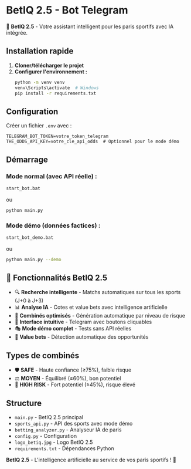# BetIQ 2.5 - Bot Telegram

🎯 **BetIQ 2.5** - Votre assistant intelligent pour les paris sportifs avec IA intégrée.

## Installation rapide

1. **Cloner/télécharger le projet**
2. **Configurer l'environnement :**
   ```bash
   python -m venv venv
   venv\Scripts\activate  # Windows
   pip install -r requirements.txt
   ```

## Configuration

Créer un fichier `.env` avec :
```
TELEGRAM_BOT_TOKEN=votre_token_telegram
THE_ODDS_API_KEY=votre_cle_api_odds  # Optionnel pour le mode démo
```

## Démarrage

### Mode normal (avec API réelle) :
```bash
start_bot.bat
```
ou
```bash
python main.py
```

### Mode démo (données factices) :
```bash
start_bot_demo.bat
```
ou
```bash
python main.py --demo
```

## 🚀 Fonctionnalités BetIQ 2.5

- 🔍 **Recherche intelligente** - Matchs automatiques sur tous les sports (J+0 à J+3)
- 📊 **Analyse IA** - Cotes et value bets avec intelligence artificielle
- 🎲 **Combinés optimisés** - Génération automatique par niveau de risque
- 💬 **Interface intuitive** - Telegram avec boutons cliquables
- 🎭 **Mode démo complet** - Tests sans API réelles
- 💎 **Value bets** - Détection automatique des opportunités

## Types de combinés

- 🛡️ **SAFE** - Haute confiance (≥75%), faible risque
- ⚖️ **MOYEN** - Équilibré (≥60%), bon potentiel
- 🚀 **HIGH RISK** - Fort potentiel (≥45%), risque élevé

## Structure

- `main.py` - BetIQ 2.5 principal
- `sports_api.py` - API des sports avec mode démo
- `betting_analyzer.py` - Analyseur IA de paris
- `config.py` - Configuration
- `logo_betiq.jpg` - Logo BetIQ 2.5
- `requirements.txt` - Dépendances Python

**BetIQ 2.5** - L'intelligence artificielle au service de vos paris sportifs ! 🤖
